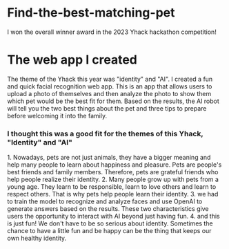 # Find-the-best-matching-pet
I won the overall winner award in the 2023 Yhack hackathon competition! 

<h1>The web app I created</h1>
The theme of the Yhack this year was "identity" and "AI". I created a fun and quick facial recognition web app.
This is an app that allows users to upload a photo of themselves and then analyze the photo to show them which pet would be the best fit for them. 
Based on the results, the AI robot will tell you the two best things about the pet and three tips to prepare before welcoming it into the family. 

<h3>I thought this was a good fit for the themes of this Yhack, "Identity" and "AI"</h3>
1. Nowadays, pets are not just animals, they have a bigger meaning and help many people to learn about happiness and pleasure. Pets are people's best friends and family members. Therefore, pets are grateful friends who help people realize their identity.
2. Many people grow up with pets from a young age. They learn to be responsible, learn to love others and learn to respect others. That is why pets help people learn their identity.  
3. we had to train the model to recognize and analyze faces and use OpenAI to generate answers based on the results. These two characteristics give users the opportunity to interact with AI beyond just having fun.
4. and this is just fun! We don't have to be so serious about identity. Sometimes the chance to have a little fun and be happy can be the thing that keeps our own healthy identity.
